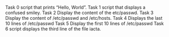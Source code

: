 Task 0 script that prints “Hello, World”.
Task 1 script that displays a confused smiley.
Task 2 Display the content of the etc/passwd.
Task 3 Display the content of /etc/passwd and /etc/hosts.
Task 4 Displays the last 10 lines of /etc/passwd
Task 5 Display the first 10 lines of /etc/passwd
Task 6 script displays the third line of the file iacta.
